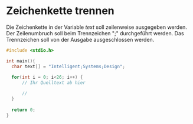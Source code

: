 # Zeichenkette trennen

Die Zeichenkette in der Variable *text* soll zeilenweise ausgegeben werden. 
Der Zeilenumbruch soll beim Trennzeichen ";" durchgeführt werden. 
Das Trennzeichen soll von der Ausgabe ausgeschlossen werden.

```cpp
#include <stdio.h>

int main(){
  char text[] = "Intelligent;Systems;Design";
  
  for(int i = 0; i<26; i++) {
      // Ihr Quelltext ab hier

      //
  }
  
  return 0;
}
```